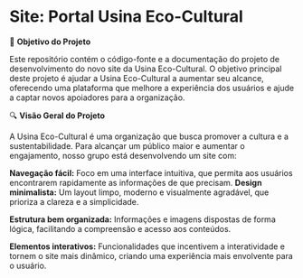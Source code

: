 # Site: Portal Usina Eco-Cultural

🎯 **Objetivo do Projeto**

Este repositório contém o código-fonte e a documentação do projeto de desenvolvimento do novo site da Usina Eco-Cultural. 
O objetivo principal deste projeto é ajudar a Usina Eco-Cultural a aumentar seu alcance, oferecendo uma plataforma que melhore a experiência dos usuários e ajude a captar novos apoiadores para a organização.

🔍 **Visão Geral do Projeto**

A Usina Eco-Cultural é uma organização que busca promover a cultura e a sustentabilidade. Para alcançar um público maior e aumentar o engajamento, nosso grupo está desenvolvendo um site com:

**Navegação fácil:** Foco em uma interface intuitiva, que permita aos usuários encontrarem rapidamente as informações de que precisam.
**Design minimalista:** Um layout limpo, moderno e visualmente agradável, que prioriza a clareza e a simplicidade.

**Estrutura bem organizada:** Informações e imagens dispostas de forma lógica, facilitando a compreensão e acesso aos conteúdos.

**Elementos interativos:** Funcionalidades que incentivem a interatividade e tornem o site mais dinâmico, criando uma experiência mais envolvente para o usuário.

